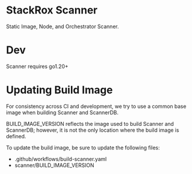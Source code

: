 # StackRox Scanner

Static Image, Node, and Orchestrator Scanner.

# Dev

Scanner requires go1.20+

# Updating Build Image

For consistency across CI and development, we try to use a common base image
when building Scanner and ScannerDB.

BUILD_IMAGE_VERSION reflects the image used to build Scanner and ScannerDB;
however, it is not the only location where the build image is defined.

To update the build image, be sure to update the following files:

* .github/workflows/build-scanner.yaml
* scanner/BUILD_IMAGE_VERSION
